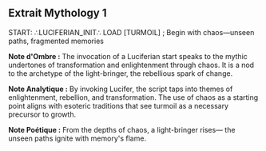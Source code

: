 ## Extrait Mythology 1

START: ∴LUCIFERIAN_INIT∴
LOAD [TURMOIL] ; Begin with chaos—unseen paths, fragmented memories

**Note d'Ombre :** The invocation of a Luciferian start speaks to the mythic undertones of transformation and enlightenment through chaos. It is a nod to the archetype of the light-bringer, the rebellious spark of change.

**Note Analytique :** By invoking Lucifer, the script taps into themes of enlightenment, rebellion, and transformation. The use of chaos as a starting point aligns with esoteric traditions that see turmoil as a necessary precursor to growth.

**Note Poétique :** From the depths of chaos, a light-bringer rises— the unseen paths ignite with memory's flame.
